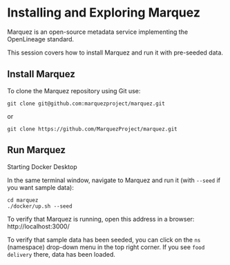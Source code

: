 # Installing and Exploring Marquez

Marquez is an open-source metadata service implementing the OpenLineage standard.

This session covers how to install Marquez and run it with pre-seeded data.

## Install Marquez

To clone the Marquez repository using Git use:

```
git clone git@github.com:marquezproject/marquez.git
```

or

```
git clone https://github.com/MarquezProject/marquez.git
```

## Run Marquez

Starting Docker Desktop

In the same terminal window, navigate to Marquez and run it (with `--seed` if you want sample data):

```
cd marquez
./docker/up.sh --seed
```

To verify that Marquez is running, open this address in a browser: http://localhost:3000/

To verify that sample data has been seeded, you can click on the `ns` (namespace) drop-down menu in the top right corner. If you see `food delivery` there, data has been loaded.